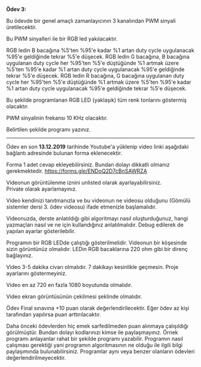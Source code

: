 **Ödev 3:**

Bu ödevde bir genel amaçlı zamanlayıcının 3 kanalından PWM sinyali üretilecektir.

Bu PWM sinyalleri ile bir RGB led yakılacaktır. 

RGB ledin B bacağına %5'ten %95'e kadar %1 artan duty cycle uygulanacak %95'e geldiğinde tekrar  %5'e düşecek.
RGB ledin G bacağına, B bacağına uygulanan duty cycle her %95'ten %5'e düştüğünde %1 artmak üzere %5'ten %95'e kadar %1 artan duty cycle uygulanacak %95'e geldiğinde tekrar  %5'e düşecek.
RGB ledin R bacağına, G bacağına uygulanan duty cycle her %95'ten %5'e düştüğünde %1 artmak üzere %5'ten %95'e kadar %1 artan duty cycle uygulanacak %95'e geldiğinde tekrar  %5'e düşecek.

Bu şekilde programlanan RGB LED (yaklaşık) tüm renk tonlarını göstermiş olacaktır.

PWM sinyalinin frekansı 10 KHz olacaktır.

Belirtilen şekilde programı yazınız.


---

Ödev  en son **13.12.2019** tarihinde Youtube'a yüklenip video linki aşağıdaki bağlantı adresinde bulunan forma eklenecektir.

Forma 1 adet cevap ekleyebilirsiniz. Bundan dolayı dikkatli olmanız gerekmektedir.
https://forms.gle/ENDoQ2D7cBnSAWRZA

Videonun görüntülenme iznini unlisted olarak ayarlayabilirsiniz.   
Private olarak ayarlamayınız.

Video kendinizi tanıtmanızla ve bu videonun ne videosu olduğunu (Gömülü sistemler dersi 3. ödev videosu) ifade etmenizle başlamalıdır.  
 
Videonuzda, derste anlatıldığı gibi algoritmayı nasıl oluşturduğunuz, hangi yazmaçları nasıl ve ne için kullandığınız anlatılmalıdır. Debug edilerek de yapılan ayarlar gösterilebilir.   
 
Programın bir RGB LEDde çalıştığı gösterilmelidir. Videonun bir köşesinde sizin görüntünüz olmalıdır.  LEDin RGB  bacaklarına  220 ohm gibi bir direnç bağlayınız.

Video 3-5 dakika civarı olmalıdır. 7 dakikayı kesinlikle geçmesin. Proje ayarlarını göstermeyiniz.
    
Video en az 720 en fazla 1080 boyutunda olmalıdır.

Video ekran görüntüsünün çekilmesi şeklinde olmalıdır.

Ödev Final sınavına +10 puan olarak değerlendirilecektir.
Eğer ödev az kişi tarafından yapılırsa puan arttırılacaktır.

Daha önceki ödevlerden hiç emek sarfedilmeden puan alınmaya çalışıldığı  görülmüştür. Bundan dolayı kodlarınızı kimse ile paylaşmayınız.  Örnek programı anlayanlar  rahat bir şekilde programı yazabilir.   Programın nasıl çalışması gerektiği yani programın algoritmasının ne olduğu ile ilgili bilgi paylaşımında bulunabilirsiniz. Programlar aynı veya benzer olanların ödevleri değerlendirilmeyecektir.





